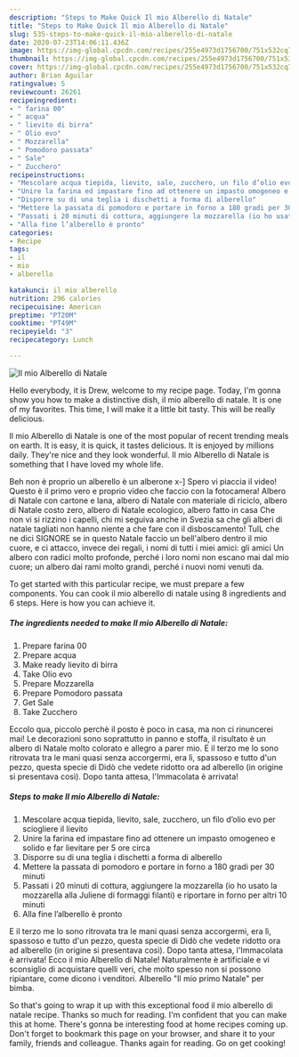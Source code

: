 ```yaml
---
description: "Steps to Make Quick Il mio Alberello di Natale"
title: "Steps to Make Quick Il mio Alberello di Natale"
slug: 535-steps-to-make-quick-il-mio-alberello-di-natale
date: 2020-07-23T14:06:11.436Z
image: https://img-global.cpcdn.com/recipes/255e4973d1756700/751x532cq70/il-mio-alberello-di-natale-recipe-main-photo.jpg
thumbnail: https://img-global.cpcdn.com/recipes/255e4973d1756700/751x532cq70/il-mio-alberello-di-natale-recipe-main-photo.jpg
cover: https://img-global.cpcdn.com/recipes/255e4973d1756700/751x532cq70/il-mio-alberello-di-natale-recipe-main-photo.jpg
author: Brian Aguilar
ratingvalue: 5
reviewcount: 26261
recipeingredient:
- " farina 00"
- " acqua"
- " lievito di birra"
- " Olio evo"
- " Mozzarella"
- " Pomodoro passata"
- " Sale"
- " Zucchero"
recipeinstructions:
- "Mescolare acqua tiepida, lievito, sale, zucchero, un filo d’olio evo per sciogliere il lievito"
- "Unire la farina ed impastare fino ad ottenere un impasto omogeneo e solido e far lievitare per 5 ore circa"
- "Disporre su di una teglia i dischetti a forma di alberello"
- "Mettere la passata di pomodoro e portare in forno a 180 gradi per 30 minuti"
- "Passati i 20 minuti di cottura, aggiungere la mozzarella (io ho usato la mozzarella alla Juliene di formaggi filanti) e riportare in forno per altri 10 minuti"
- "Alla fine l’alberello è pronto"
categories:
- Recipe
tags:
- il
- mio
- alberello

katakunci: il mio alberello 
nutrition: 296 calories
recipecuisine: American
preptime: "PT20M"
cooktime: "PT49M"
recipeyield: "3"
recipecategory: Lunch

---
```



![Il mio Alberello di Natale](https://img-global.cpcdn.com/recipes/255e4973d1756700/751x532cq70/il-mio-alberello-di-natale-recipe-main-photo.jpg)

Hello everybody, it is Drew, welcome to my recipe page. Today, I'm gonna show you how to make a distinctive dish, il mio alberello di natale. It is one of my favorites. This time, I will make it a little bit tasty. This will be really delicious.

Il mio Alberello di Natale is one of the most popular of recent trending meals on earth. It is easy, it is quick, it tastes delicious. It is enjoyed by millions daily. They're nice and they look wonderful. Il mio Alberello di Natale is something that I have loved my whole life.

Beh non è proprio un alberello è un alberone x-] Spero vi piaccia il video! Questo è il primo vero e proprio video che faccio con la fotocamera! Albero di Natale con cartone e lana, albero di Natale con materiale di riciclo, albero di Natale costo zero, albero di Natale ecologico, albero fatto in casa Che non vi si rizzino i capelli, chi mi seguiva anche in Svezia sa che gli alberi di natale tagliati non hanno niente a che fare con il disboscamento! TuIL che ne dici SIGNORE se in questo Natale faccio un bell&#39;albero dentro il mio cuore, e ci attacco, invece dei regali, i nomi di tutti i miei amici: gli amici Un albero con radici molto profonde, perché i loro nomi non escano mai dal mio cuore; un albero dai rami molto grandi, perché i nuovi nomi venuti da.


To get started with this particular recipe, we must prepare a few components. You can cook il mio alberello di natale using 8 ingredients and 6 steps. Here is how you can achieve it.

<!--inarticleads1-->

##### The ingredients needed to make Il mio Alberello di Natale:

1. Prepare  farina 00
1. Prepare  acqua
1. Make ready  lievito di birra
1. Take  Olio evo
1. Prepare  Mozzarella
1. Prepare  Pomodoro passata
1. Get  Sale
1. Take  Zucchero


Eccolo qua, piccolo perchè il posto è poco in casa, ma non ci rinuncerei mai! Le decorazioni sono soprattutto in panno e stoffa, il risultato è un albero di Natale molto colorato e allegro a parer mio. E il terzo me lo sono ritrovata tra le mani quasi senza accorgermi, era lì, spassoso e tutto d&#39;un pezzo, questa specie di Didò che vedete ridotto ora ad alberello (in origine si presentava così). Dopo tanta attesa, l&#39;Immacolata è arrivata! 

<!--inarticleads2-->

##### Steps to make Il mio Alberello di Natale:

1. Mescolare acqua tiepida, lievito, sale, zucchero, un filo d’olio evo per sciogliere il lievito
1. Unire la farina ed impastare fino ad ottenere un impasto omogeneo e solido e far lievitare per 5 ore circa
1. Disporre su di una teglia i dischetti a forma di alberello
1. Mettere la passata di pomodoro e portare in forno a 180 gradi per 30 minuti
1. Passati i 20 minuti di cottura, aggiungere la mozzarella (io ho usato la mozzarella alla Juliene di formaggi filanti) e riportare in forno per altri 10 minuti
1. Alla fine l’alberello è pronto


E il terzo me lo sono ritrovata tra le mani quasi senza accorgermi, era lì, spassoso e tutto d&#39;un pezzo, questa specie di Didò che vedete ridotto ora ad alberello (in origine si presentava così). Dopo tanta attesa, l&#39;Immacolata è arrivata! Ecco il mio Alberello di Natale! Naturalmente è artificiale e vi sconsiglio di acquistare quelli veri, che molto spesso non si possono ripiantare, come dicono i venditori. Alberello &#34;Il mio primo Natale&#34; per bimba. 

So that's going to wrap it up with this exceptional food il mio alberello di natale recipe. Thanks so much for reading. I'm confident that you can make this at home. There's gonna be interesting food at home recipes coming up. Don't forget to bookmark this page on your browser, and share it to your family, friends and colleague. Thanks again for reading. Go on get cooking!
